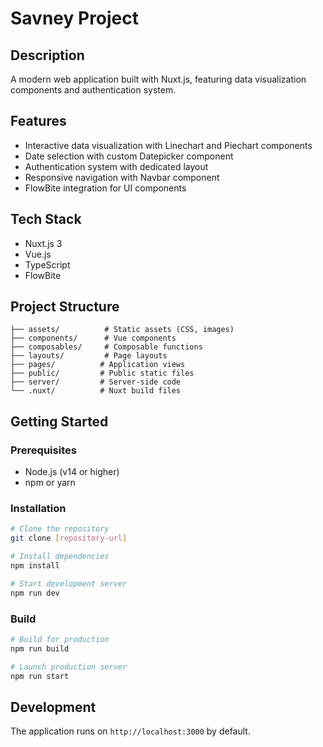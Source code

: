 # Savney Project

## Description
A modern web application built with Nuxt.js, featuring data visualization components and authentication system.

## Features
- Interactive data visualization with Linechart and Piechart components
- Date selection with custom Datepicker component
- Authentication system with dedicated layout
- Responsive navigation with Navbar component
- FlowBite integration for UI components

## Tech Stack
- Nuxt.js 3
- Vue.js
- TypeScript
- FlowBite

## Project Structure
```
├── assets/          # Static assets (CSS, images)
├── components/      # Vue components
├── composables/     # Composable functions
├── layouts/         # Page layouts
├── pages/          # Application views
├── public/         # Public static files
├── server/         # Server-side code
└── .nuxt/          # Nuxt build files
```

## Getting Started

### Prerequisites
- Node.js (v14 or higher)
- npm or yarn

### Installation
```bash
# Clone the repository
git clone [repository-url]

# Install dependencies
npm install

# Start development server
npm run dev
```

### Build
```bash
# Build for production
npm run build

# Launch production server
npm run start
```

## Development
The application runs on `http://localhost:3000` by default.
